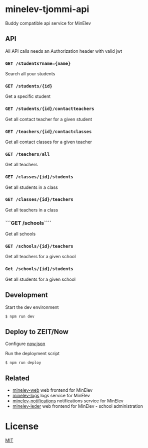 # minelev-tjommi-api

Buddy compatible api service for MinElev

## API

All API calls needs an Authorization header with valid jwt  

### ```GET /students?name={name}```

Search all your students

### ```GET /students/{id}```

Get a specific student

### ```GET /students/{id}/contactteachers```

Get all contact teacher for a given student

### ```GET /teachers/{id}/contactclasses```

Get all contact classes for a given teacher

### ```GET /teachers/all```

Get all teachers

### ```GET /classes/{id}/students```

Get all students in a class

### ```GET /classes/{id}/teachers```

Get all teachers in a class

### ```GET /schools````

Get all schools

### ```GET /schools/{id}/teachers```

Get all teachers for a given school

### ```Get /schools/{id}/students```

Get all students for a given school

## Development

Start the dev environment

```
$ npm run dev
```

## Deploy to ZEIT/Now

Configure [now.json](now.json)

Run the deployment script

```
$ npm run deploy
```

## Related

- [minelev-web](https://github.com/telemark/minelev-web) web frontend for MinElev
- [minelev-logs](https://github.com/telemark/minelev-logs) logs service for MinElev
- [minelev-notifications](https://github.com/telemark/minelev-notifications) notifications service for MinElev
- [minelev-leder](https://github.com/telemark/minelev-leder) web frontend for MinElev - school administration


# License

[MIT](LICENSE)